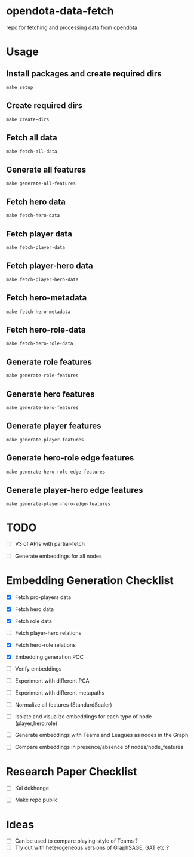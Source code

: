 # opendota-data-fetch
repo for fetching and processing data from opendota 

# Usage
## Install packages and create required dirs
```
make setup
```

## Create required dirs
```
make create-dirs
```

## Fetch all data
```
make fetch-all-data
```

## Generate all features
```
make generate-all-features
```

## Fetch hero data
```
make fetch-hero-data
```

## Fetch player data
```
make fetch-player-data
```

## Fetch player-hero data
```
make fetch-player-hero-data
```

## Fetch hero-metadata
```
make fetch-hero-metadata
```

## Fetch hero-role-data
```
make fetch-hero-role-data
```

## Generate role features
```
make generate-role-features
```

## Generate hero features
```
make generate-hero-features
```

## Generate player features
```
make generate-player-features
```

## Generate hero-role edge features
```
make generate-hero-role-edge-features
```

## Generate player-hero edge features
```
make generate-player-hero-edge-features
```

# TODO
- [ ] V3 of APIs with partial-fetch
- [ ] Generate embeddings for all nodes


# Embedding Generation Checklist

- [x] Fetch pro-players data
- [x] Fetch hero data
- [x] Fetch role data
- [ ] Fetch player-hero relations
- [x] Fetch hero-role relations
- [x] Embedding generation POC
- [ ] Verify embeddings
- [ ] Experiment with different PCA
- [ ] Experiment with different metapaths
- [ ] Normalize all features (StandardScaler)
- [ ] Isolate and visualize embeddings for each type of node (player,hero,role)
- [ ] Generate embeddings with Teams and Leagues as nodes in the Graph
- [ ] Compare embeddings in presence/absence of nodes/node_features


# Research Paper Checklist

- [ ] Kal dekhenge
- [ ] Make repo public


# Ideas

- [ ] Can be used to compare playing-style of Teams ? 
- [ ] Try out with heterogeneous versions of GraphSAGE, GAT etc ? 
